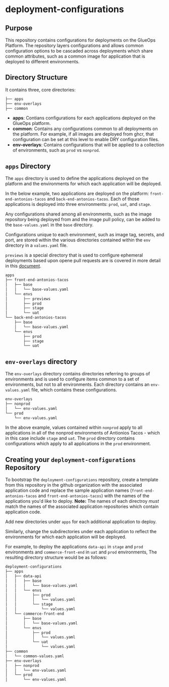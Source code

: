 # deployment-configurations

## Purpose

This repository contains configurations for deployments on the GlueOps Platform.  The repository layers configurations and allows common configuration options to be cascaded across deployments which share common attributes, such as a common image for application that is deployed to different environments.

## Directory Structure

It contains three, core directories:

```sh
├── apps
├── env-overlays
├── common
```

* **apps**: Contians configurations for each applications deployed on the GlueOps platform.
*  **common**: Contains any configurations common to all deployments on the platform.  For example, if all images are deployed from ghcr, that configuration can be set at this level to enable DRY configuration files.
*  **env-overlays**: Contains configurations that will be applied to a collection of environments, such as `prod` vs `nonprod`.

## `apps` Directory

The `apps` directory is used to define the applications deployed on the platform and the environments for which each application will be deployed.

In the below example, two applications are deployed on the platform: `front-end-antonios-tacos` and `back-end-antonios-tacos`.  Each of those applications is deployed into three environments: `prod`, `uat`, and `stage`.

Any configurations shared among all environments, such as the image repository being deployed from and the image pull policy, can be added to the `base-values.yaml` in the `base` directory.

Configurations unique to each environment, such as image tag, secrets, and port, are stored within the various directories contained within the `env` directory in a `values.yaml` file.

`previews` is a special directory that is used to configure ephemeral deployments based upon opene pull requests are is covered in more detail in this [document](tbd).

```sh
apps
├── front-end-antonios-tacos
│   ├── base
│   │   └── base-values.yaml
│   └── envs
│       ├── previews
│       ├── prod
│       ├── stage
│       └── uat
└── back-end-antonios-tacos
    ├── base
    │   └── base-values.yaml
    └── envs
        ├── prod
        ├── stage
        └── uat
```

## `env-overlays` directory

The `env-overlays` directory contains directories referring to groups of environments and is used to configure items common to a set of environments, but not to all environments.  Each directory contains an `env-values.yaml` file, which contains these configurations.

```sh
env-overlays
├── nonprod
│   └── env-values.yaml
└── prod
    └── env-values.yaml
```

In the above example, values contained within `nonprod` apply to all applications in all of the nonprod environments of Antionios Tacos - which in this case include `stage` and `uat`.
The `prod` directory contains configurations which apply to all applications in the `prod` environment.

## Creating your `deployment-configurations` Repository

To bootstrap the `deployment-configurations` repository, create a template from this repository in the github organization with the associated application code and replace the sample application names (`front-end-antonios-tacos` and `front-end-antonios-tacos`) with the names of the applications you'd like to deploy.
**Note:** The names of each directroy _must_ match the names of the associated application repositories which contain application code.

Add new directories under `apps` for each additional application to deploy.

Similarly, change the subdirectories under each application to reflect the environments for which each application will be deployed.

For example, to deploy the applications `data-api` in `stage` and `prod` environments and `commerce-front-end` in `uat` and `prod` environments, The resulting directory structure would be as follows:

```sh
deployment-configurations
├── apps
│   ├── data-api
│   │   ├── base
│   │   │   └── base-values.yaml
│   │   └── envs
│   │       ├── prod
│   │       │   └── values.yaml
│   │       └── stage
│   │           └── values.yaml
│   └── commerce-front-end
│       ├── base
│       │   └── base-values.yaml
│       └── envs
│           ├── prod
│           │   └── values.yaml
│           └── uat
│               └── values.yaml
├── common
│   └── common-values.yaml
├── env-overlays
│   ├── nonprod
│   │   └── env-values.yaml
│   └── prod
│       └── env-values.yaml
```
